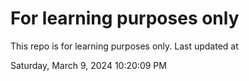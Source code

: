 # For learning purposes only
This repo is for learning purposes only.
Last updated at

Saturday, March 9, 2024 10:20:09 PM

